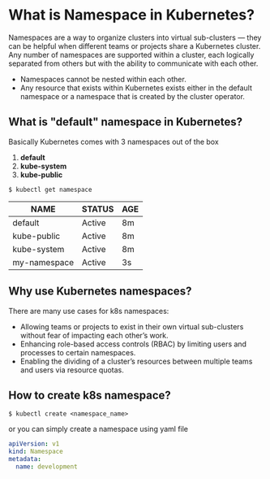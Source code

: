 # What is Namespace in Kubernetes?
Namespaces are a way to organize clusters into virtual sub-clusters — they can be helpful when different teams or projects share a Kubernetes cluster. Any number of namespaces are supported within a cluster, each logically separated from others but with the ability to communicate with each other. 
- Namespaces cannot be nested within each other.
- Any resource that exists within Kubernetes exists either in the default namespace or a namespace that is created by the cluster operator.

## What is "default" namespace in Kubernetes?
Basically Kubernetes comes with 3 namespaces out of the box

1. **default**
2. **kube-system**
3. **kube-public**

```
$ kubectl get namespace
```

| NAME | STATUS | AGE |
|------------|-------------|------|
default      |      Active |   8m |
kube-public  |      Active |   8m |
kube-system  |      Active |   8m |
my-namespace |      Active |   3s |

## Why use Kubernetes namespaces?

There are many use cases for k8s namespaces:

- Allowing teams or projects to exist in their own virtual sub-clusters without fear of impacting each other’s work. 
- Enhancing role-based access controls (RBAC) by limiting users and processes to certain namespaces.
- Enabling the dividing of a cluster’s resources between multiple teams and users via resource quotas.


## How to create k8s namespace?
```
$ kubectl create <namespace_name>
```
or you can simply create a namespace using yaml file

```yaml
apiVersion: v1
kind: Namespace
metadata:
  name: development
```
